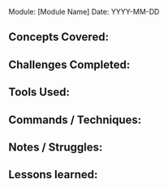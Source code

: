 Module: [Module Name]
Date: YYYY-MM-DD

Concepts Covered:
-

Challenges Completed:
-

Tools Used:
-

Commands / Techniques:
-

Notes / Struggles:
-

Lessons learned:
-
